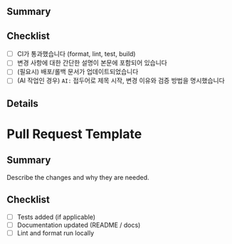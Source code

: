 ## Summary

<!-- 한 줄로 변경 요약 -->

## Checklist

- [ ] CI가 통과했습니다 (format, lint, test, build)
- [ ] 변경 사항에 대한 간단한 설명이 본문에 포함되어 있습니다
- [ ] (필요시) 배포/롤백 문서가 업데이트되었습니다
- [ ] (AI 작업인 경우) `AI:` 접두어로 제목 시작, 변경 이유와 검증 방법을 명시했습니다

## Details

<!-- 변경 이유, 검증 방법, 위험요소, 롤백 계획 등을 적어주세요 -->

# Pull Request Template

## Summary

Describe the changes and why they are needed.

## Checklist

- [ ] Tests added (if applicable)
- [ ] Documentation updated (README / docs)
- [ ] Lint and format run locally
